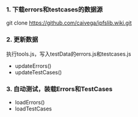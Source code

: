 ### 1.  下载errors和testcases的数据源
git clone https://github.com/caivega/ipfslib.wiki.git

### 2. 更新数据
执行tools.js，写入testData的errors.js和testcases.js
* updateErrors()
* updateTestCases()

### 3. 自动测试，装载Errors和TestCases
* loadErrors()
* loadTestCases

